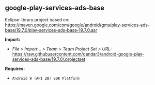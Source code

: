 ## google-play-services-ads-base

Eclipse library project based on:<br/>
https://maven.google.com/com/google/android/gms/play-services-ads-base/19.7.0/play-services-ads-base-19.7.0.aar

**Import:**
- _File > Import... > Team > Team Project Set > URL:_<br/>
  https://raw.githubusercontent.com/dandar3/android-google-play-services-ads-base/19.7.0/.projectset

**Requires:**
- `Android 9 (API 28) SDK Platform`